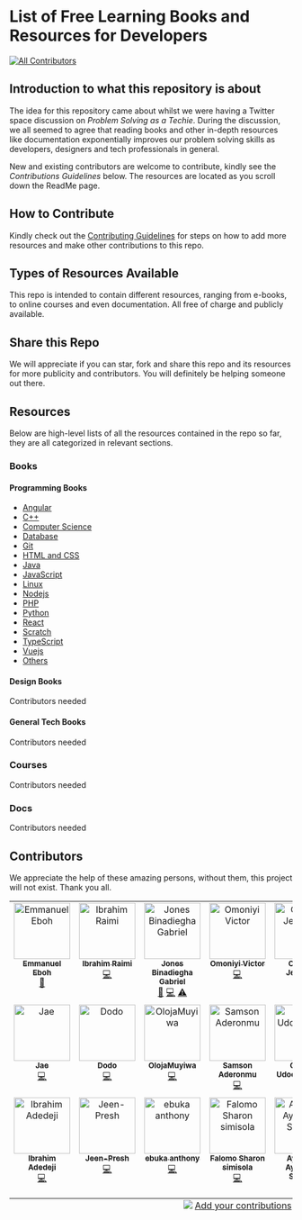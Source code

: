 # List of Free Learning Books and Resources for Developers

<!-- ALL-CONTRIBUTORS-BADGE:START - Do not remove or modify this section -->
[![All Contributors](https://img.shields.io/badge/all_contributors-19-orange.svg?style=flat-square)](#contributors-)
<!-- ALL-CONTRIBUTORS-BADGE:END -->

## Introduction to what this repository is about

The idea for this repository came about whilst we were having a Twitter space discussion on _Problem Solving as a Techie_. During the discussion, we all seemed to agree
that reading books and other in-depth resources like documentation exponentially improves our problem solving skills as developers, designers and tech professionals in general.

New and existing contributors are welcome to contribute, kindly see the _Contributions Guidelines_ below.
The resources are located as you scroll down the ReadMe page.

## How to Contribute

Kindly check out the [Contributing Guidelines](/main/CONTRIBUTING.md) for steps on how to add more resources and make other contributions to this repo.

## Types of Resources Available

This repo is intended to contain different resources, ranging from e-books, to online courses and even documentation. All free of charge and publicly available.

## Share this Repo

We will appreciate if you can star, fork and share this repo and its resources for more publicity and contributors. You will definitely be helping someone out there.

## Resources

Below are high-level lists of all the resources contained in the repo so far, they are all categorized in relevant sections.

### Books

#### Programming Books

- [Angular](/books/dev-books/Angular/angular.md)
- [C++](books/dev-books/C++/cpp.md)
- [Computer Science](/books/dev-books/ComputerScience/computerscience.md)
- [Database](/books/dev-books/Database/database.md)
- [Git](books/dev-books/Git/Git.md)
- [HTML and CSS](books/dev-books/HTML%20and%20CSS/htmlcss.md)
- [Java](books/dev-books/Java/java.md)
- [JavaScript](/books/dev-books/JavaScript/javascript.md)
- [Linux](books/dev-books/Linux/linux.md)
- [Nodejs](/books/dev-books/Nodejs/nodejs.md)
- [PHP](/books/dev-books/PHP/php.md)
- [Python](/books/dev-books/Python/python.md)
- [React](/books/dev-books/React/react.md)
- [Scratch](books/dev-books/Scratch/scratch.md)
- [TypeScript](/books/dev-books/TypeScript/typescript.md)
- [Vuejs](/books/dev-books/Vue/vue.md)
- [Others](/books/dev-books/Others/others.md)

#### Design Books

Contributors needed

#### General Tech Books

Contributors needed

### Courses

Contributors needed

### Docs

Contributors needed

## Contributors

We appreciate the help of these amazing persons, without them, this project will not exist. Thank you all.

<!-- ALL-CONTRIBUTORS-LIST:START - Do not remove or modify this section -->
<!-- prettier-ignore-start -->
<!-- markdownlint-disable -->
<table>
  <tbody>
    <tr>
      <td align="center" valign="top" width="14.28%"><a href="http://emmanueleboh.vercel.app"><img src="https://avatars.githubusercontent.com/u/63825997?v=4?s=100" width="100px;" alt="Emmanuel Eboh"/><br /><sub><b>Emmanuel Eboh</b></sub></a><br /><a href="https://github.com/EOEboh/Free-Software-Books/commits?author=EOEboh" title="Documentation">📖</a></td>
      <td align="center" valign="top" width="14.28%"><a href="https://github.com/ibrahimraimi"><img src="https://avatars.githubusercontent.com/u/66981941?v=4?s=100" width="100px;" alt="Ibrahim Raimi"/><br /><sub><b>Ibrahim Raimi</b></sub></a><br /><a href="https://github.com/EOEboh/Free-Software-Books/commits?author=ibrahimraimi" title="Code">💻</a></td>
      <td align="center" valign="top" width="14.28%"><a href="https://github.com/binadiegha"><img src="https://avatars.githubusercontent.com/u/19647826?v=4?s=100" width="100px;" alt="Jones Binadiegha Gabriel"/><br /><sub><b>Jones Binadiegha Gabriel</b></sub></a><br /><a href="#business-binadiegha" title="Business development">💼</a> <a href="https://github.com/EOEboh/Free-Software-Books/commits?author=binadiegha" title="Code">💻</a> <a href="https://github.com/EOEboh/Free-Software-Books/commits?author=binadiegha" title="Tests">⚠️</a></td>
      <td align="center" valign="top" width="14.28%"><a href="http://vicodev.me"><img src="https://avatars.githubusercontent.com/u/55485439?v=4?s=100" width="100px;" alt="Omoniyi Victor"/><br /><sub><b>Omoniyi Victor</b></sub></a><br /><a href="https://github.com/EOEboh/Free-Software-Books/commits?author=vicodevv" title="Code">💻</a></td>
      <td align="center" valign="top" width="14.28%"><a href="https://github.com/jemmycodes"><img src="https://avatars.githubusercontent.com/u/110843645?v=4?s=100" width="100px;" alt="Otebele Jemimah"/><br /><sub><b>Otebele Jemimah</b></sub></a><br /><a href="https://github.com/EOEboh/Free-Software-Books/commits?author=jemmycodes" title="Code">💻</a></td>
      <td align="center" valign="top" width="14.28%"><a href="https://github.com/sammy-code98"><img src="https://avatars.githubusercontent.com/u/46542941?v=4?s=100" width="100px;" alt="Uzor Samuel Ugochukwu"/><br /><sub><b>Uzor Samuel Ugochukwu</b></sub></a><br /><a href="https://github.com/EOEboh/Free-Software-Books/commits?author=sammy-code98" title="Code">💻</a></td>
      <td align="center" valign="top" width="14.28%"><a href="https://github.com/Klin-Coders"><img src="https://avatars.githubusercontent.com/u/49831574?v=4?s=100" width="100px;" alt="Bayode Emmanuel"/><br /><sub><b>Bayode Emmanuel</b></sub></a><br /><a href="https://github.com/EOEboh/Free-Software-Books/commits?author=Klin-Coders" title="Code">💻</a></td>
    </tr>
    <tr>
      <td align="center" valign="top" width="14.28%"><a href="https://github.com/JaeKralj"><img src="https://avatars.githubusercontent.com/u/70724119?v=4?s=100" width="100px;" alt="Jae"/><br /><sub><b>Jae</b></sub></a><br /><a href="https://github.com/EOEboh/Free-Software-Books/commits?author=JaeKralj" title="Code">💻</a></td>
      <td align="center" valign="top" width="14.28%"><a href="https://github.com/meenarh"><img src="https://avatars.githubusercontent.com/u/52740748?v=4?s=100" width="100px;" alt="Dodo"/><br /><sub><b>Dodo</b></sub></a><br /><a href="https://github.com/EOEboh/Free-Software-Books/commits?author=meenarh" title="Code">💻</a></td>
      <td align="center" valign="top" width="14.28%"><a href="https://github.com/OlojaMuyiwa"><img src="https://avatars.githubusercontent.com/u/97600170?v=4?s=100" width="100px;" alt="OlojaMuyiwa"/><br /><sub><b>OlojaMuyiwa</b></sub></a><br /><a href="https://github.com/EOEboh/Free-Software-Books/commits?author=OlojaMuyiwa" title="Code">💻</a></td>
      <td align="center" valign="top" width="14.28%"><a href="https://github.com/Superior212"><img src="https://avatars.githubusercontent.com/u/94833173?v=4?s=100" width="100px;" alt="Samson Aderonmu"/><br /><sub><b>Samson Aderonmu</b></sub></a><br /><a href="https://github.com/EOEboh/Free-Software-Books/commits?author=Superior212" title="Code">💻</a></td>
      <td align="center" valign="top" width="14.28%"><a href="https://github.com/Onyelaudochukwuka"><img src="https://avatars.githubusercontent.com/u/82924100?v=4?s=100" width="100px;" alt="Onyela Udochukwuka"/><br /><sub><b>Onyela Udochukwuka</b></sub></a><br /><a href="https://github.com/EOEboh/Free-Software-Books/commits?author=Onyelaudochukwuka" title="Documentation">📖</a> <a href="https://github.com/EOEboh/Free-Software-Books/commits?author=Onyelaudochukwuka" title="Code">💻</a></td>
      <td align="center" valign="top" width="14.28%"><a href="https://github.com/BaRzz007"><img src="https://avatars.githubusercontent.com/u/92372234?v=4?s=100" width="100px;" alt="BaRzz007"/><br /><sub><b>BaRzz007</b></sub></a><br /><a href="https://github.com/EOEboh/Free-Software-Books/commits?author=BaRzz007" title="Documentation">📖</a></td>
      <td align="center" valign="top" width="14.28%"><a href="http://dapoadedire.tech"><img src="https://avatars.githubusercontent.com/u/95668340?v=4?s=100" width="100px;" alt="Dapo Adedire"/><br /><sub><b>Dapo Adedire</b></sub></a><br /><a href="https://github.com/EOEboh/Free-Software-Books/commits?author=dapoadedire" title="Code">💻</a></td>
    </tr>
    <tr>
      <td align="center" valign="top" width="14.28%"><a href="https://github.com/adedejiibrahim7"><img src="https://avatars.githubusercontent.com/u/32352877?v=4?s=100" width="100px;" alt="Ibrahim Adedeji"/><br /><sub><b>Ibrahim Adedeji</b></sub></a><br /><a href="https://github.com/EOEboh/Free-Software-Books/commits?author=adedejiibrahim7" title="Code">💻</a></td>
      <td align="center" valign="top" width="14.28%"><a href="https://github.com/Jeen-Presh"><img src="https://avatars.githubusercontent.com/u/105419523?v=4?s=100" width="100px;" alt="Jeen-Presh"/><br /><sub><b>Jeen-Presh</b></sub></a><br /><a href="https://github.com/EOEboh/Free-Software-Books/commits?author=Jeen-Presh" title="Code">💻</a></td>
      <td align="center" valign="top" width="14.28%"><a href="https://ebukanthony.netlify.app"><img src="https://avatars.githubusercontent.com/u/106475290?v=4?s=100" width="100px;" alt="ebuka anthony"/><br /><sub><b>ebuka anthony</b></sub></a><br /><a href="https://github.com/EOEboh/Free-Software-Books/commits?author=ebuka1-anthony" title="Code">💻</a></td>
      <td align="center" valign="top" width="14.28%"><a href="https://github.com/falsharion"><img src="https://avatars.githubusercontent.com/u/92723282?v=4?s=100" width="100px;" alt="Falomo Sharon simisola "/><br /><sub><b>Falomo Sharon simisola </b></sub></a><br /><a href="https://github.com/EOEboh/Free-Software-Books/commits?author=falsharion" title="Code">💻</a></td>
      <td align="center" valign="top" width="14.28%"><a href="https://www.codingpeps.com/"><img src="https://avatars.githubusercontent.com/u/61430633?v=4?s=100" width="100px;" alt="Ayomide Ayodele-Soyebo"/><br /><sub><b>Ayomide Ayodele-Soyebo</b></sub></a><br /><a href="https://github.com/EOEboh/Free-Software-Books/commits?author=AyomideA-S" title="Code">💻</a></td>
    </tr>
  </tbody>
  <tfoot>
    <tr>
      <td align="center" size="13px" colspan="7">
        <img src="https://raw.githubusercontent.com/all-contributors/all-contributors-cli/1b8533af435da9854653492b1327a23a4dbd0a10/assets/logo-small.svg">
          <a href="https://all-contributors.js.org/docs/en/bot/usage">Add your contributions</a>
        </img>
      </td>
    </tr>
  </tfoot>
</table>

<!-- markdownlint-restore -->
<!-- prettier-ignore-end -->

<!-- ALL-CONTRIBUTORS-LIST:END -->
